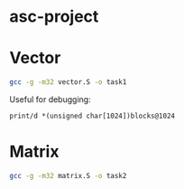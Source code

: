 # asc-project

# Vector

```sh
gcc -g -m32 vector.S -o task1
```

Useful for debugging:
```
print/d *(unsigned char[1024])blocks@1024
```

# Matrix

```sh
gcc -g -m32 matrix.S -o task2
```
